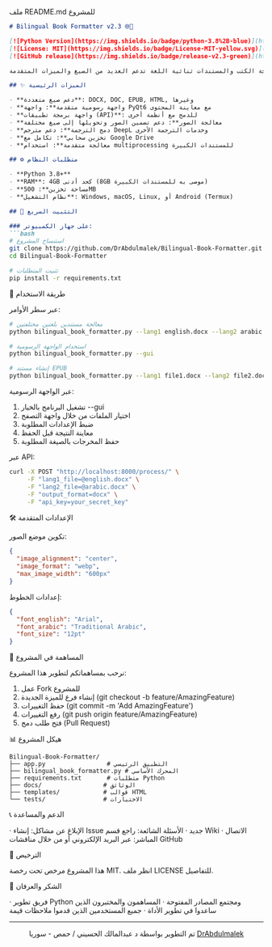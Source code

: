 ملف README.md للمشروع

```markdown
# Bilingual Book Formatter v2.3 🌐📖

[![Python Version](https://img.shields.io/badge/python-3.8%2B-blue)](https://www.python.org/downloads/)
[![License: MIT](https://img.shields.io/badge/License-MIT-yellow.svg)](https://opensource.org/licenses/MIT)
[![GitHub release](https://img.shields.io/badge/release-v2.3-green)](https://github.com/DrAbdulmalek/Bilingual-Book-Formatter/releases)

أداة متطورة لمعالجة الكتب والمستندات ثنائية اللغة تدعم العديد من الصيغ والميزات المتقدمة.

## ✨ الميزات الرئيسية

- **دعم صيغ متعددة**: DOCX, DOC, EPUB, HTML, وغيرها
- **واجهة رسومية متقدمة**: واجهة PyQt6 مع معاينة المحتوى
- **واجهة برمجة تطبيقات (API)**: للدمج مع أنظمة أخرى
- **معالجة الصور**: دعم تضمين الصور وتحويلها إلى صيغ مختلفة
- **دمج الترجمة**: دعم مترجم DeepL وخدمات الترجمة الأخرى
- **تخزين سحابي**: تكامل مع Google Drive
- **معالجة متقدمة**: استخدام multiprocessing للمستندات الكبيرة

## ⚙️ متطلبات النظام

- **Python 3.8+**
- **RAM**: 4GB كحد أدنى (8GB موصى به للمستندات الكبيرة)
- **مساحة تخزين**: 500MB
- **نظام التشغيل**: Windows, macOS, Linux, أو Android (Termux)

## 🚀 التثبيت السريع

### على جهاز الكمبيوتر:
```bash
# استنساخ المشروع
git clone https://github.com/DrAbdulmalek/Bilingual-Book-Formatter.git
cd Bilingual-Book-Formatter

# تثبيت المتطلبات
pip install -r requirements.txt
```

📖 طريقة الاستخدام

عبر سطر الأوامر:

```bash
# معالجة مستندين بلغتين مختلفتين
python bilingual_book_formatter.py --lang1 english.docx --lang2 arabic.docx --output result

# استخدام الواجهة الرسومية
python bilingual_book_formatter.py --gui

# إنشاء مستند EPUB
python bilingual_book_formatter.py --lang1 file1.docx --lang2 file2.docx --format epub
```

عبر الواجهة الرسومية:

1. تشغيل البرنامج بالخيار --gui
2. اختيار الملفات من خلال واجهة التصفح
3. ضبط الإعدادات المطلوبة
4. معاينة النتيجة قبل الحفظ
5. حفظ المخرجات بالصيغة المطلوبة

عبر API:

```bash
curl -X POST "http://localhost:8000/process/" \
     -F "lang1_file=@english.docx" \
     -F "lang2_file=@arabic.docx" \
     -F "output_format=docx" \
     -F "api_key=your_secret_key"
```

🛠️ الإعدادات المتقدمة

تكوين موضع الصور:

```json
{
  "image_alignment": "center",
  "image_format": "webp",
  "max_image_width": "600px"
}
```

إعدادات الخطوط:

```json
{
  "font_english": "Arial",
  "font_arabic": "Traditional Arabic",
  "font_size": "12pt"
}
```

🤝 المساهمة في المشروع

نرحب بمساهماتكم لتطوير هذا المشروع:

1. عمل Fork للمشروع
2. إنشاء فرع للميزة الجديدة (git checkout -b feature/AmazingFeature)
3. حفظ التغييرات (git commit -m 'Add AmazingFeature')
4. رفع التغييرات (git push origin feature/AmazingFeature)
5. فتح طلب دمج (Pull Request)

📊 هيكل المشروع

```
Bilingual-Book-Formatter/
├── app.py                 # التطبيق الرئيسي
├── bilingual_book_formatter.py # المحرك الأساسي
├── requirements.txt       # متطلبات Python
├── docs/                 # الوثائق
├── templates/            # قوالب HTML
└── tests/                # الاختبارات
```

📞 الدعم والمساعدة

· الإبلاغ عن مشاكل: إنشاء Issue جديد
· الأسئلة الشائعة: راجع قسم Wiki
· الاتصال المباشر: عبر البريد الإلكتروني أو من خلال مناقشات GitHub

📄 الترخيص

هذا المشروع مرخص تحت رخصة MIT. انظر ملف LICENSE للتفاصيل.

🙏 الشكر والعرفان

· فريق تطوير Python ومجتمع المصادر المفتوحة
· المساهمون والمختبرون الذين ساعدوا في تطوير الأداة
· جميع المستخدمين الذين قدموا ملاحظات قيمة

---

<div align="center">
تم التطوير بواسطة د عبدالمالك الحسيني / حمص - سوريا <a href="https://github.com/DrAbdulmalek">DrAbdulmalek</a>
</div>
